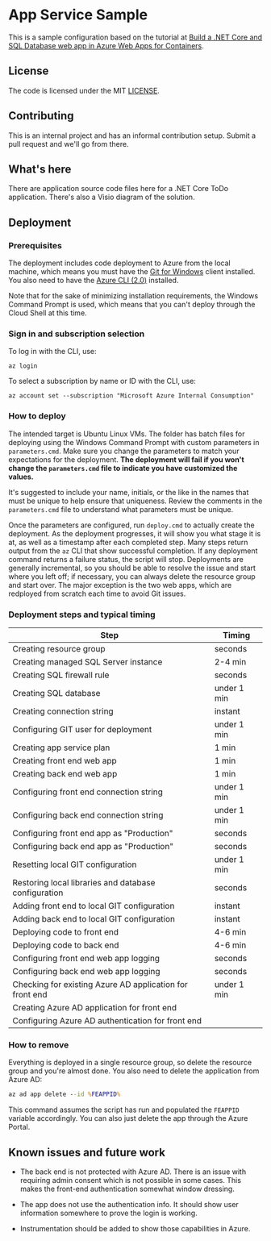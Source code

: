 # App Service Sample

This is a sample configuration based on the tutorial at [Build a .NET Core and SQL Database web app in Azure Web Apps for Containers](https://docs.microsoft.com/azure/app-service/containers/tutorial-dotnetcore-sqldb-app).

## License

The code is licensed under the MIT [LICENSE](LICENSE.md).

## Contributing

This is an internal project and has an informal contribution setup.  Submit a pull request and we'll go from there.

## What's here

There are application source code files here for a .NET Core ToDo application.  There's also a Visio diagram of the solution.

## Deployment

### Prerequisites

The deployment includes code deployment to Azure from the local machine, which means you must have the [Git for Windows](https://git-scm.com/downloads) client installed.  You also need to have the [Azure CLI (2.0)](https://docs.microsoft.com/en-us/cli/azure/install-azure-cli?view=azure-cli-latest) installed.  

Note that for the sake of minimizing installation requirements, the Windows Command Prompt is used, which means that you can't deploy through the Cloud Shell at this time.

### Sign in and subscription selection

To log in with the CLI, use:

```batch
az login
```

To select a subscription by name or ID with the CLI, use:

```batch
az account set --subscription "Microsoft Azure Internal Consumption"
```

### How to deploy

The intended target is Ubuntu Linux VMs.  The folder has batch files for deploying using the Windows Command Prompt with custom parameters in `parameters.cmd`.  Make sure you change the parameters to match your expectations for the deployment.  **The deployment will fail if you won't change the `parameters.cmd` file to indicate you have customized the values.**

It's suggested to include your name, initials, or the like in the names that must be unique to help ensure that uniqueness.  Review the comments in the `parameters.cmd` file to understand what parameters must be unique.

Once the parameters are configured, run `deploy.cmd` to actually create the deployment.  As the deployment progresses, it will show you what stage it is at, as well as a timestamp after each completed step.  Many steps return output from the `az` CLI that show successful completion.  If any deployment command returns a failure status, the script will stop.  Deployments are generally incremental, so you should be able to resolve the issue and start where you left off; if necessary, you can always delete the resource group and start over.  The major exception is the two web apps, which are redployed from scratch each time to avoid Git issues.

### Deployment steps and typical timing

| Step | Timing |
| ---- | ---- |
| Creating resource group | seconds |
| Creating managed SQL Server instance | 2-4 min |
| Creating SQL firewall rule | seconds |
| Creating SQL database | under 1 min |
| Creating connection string | instant |
| Configuring GIT user for deployment | under 1 min |
| Creating app service plan | 1 min |
| Creating front end web app | 1 min |
| Creating back end web app | 1 min |
| Configuring front end connection string | under 1 min |
| Configuring back end connection string | under 1 min |
| Configuring front end app as "Production" | seconds |
| Configuring back end app as "Production" | seconds |
| Resetting local GIT configuration | under 1 min |
| Restoring local libraries and database configuration | seconds |
| Adding front end to local GIT configuration | instant |
| Adding back end to local GIT configuration | instant |
| Deploying code to front end | 4-6 min |
| Deploying code to back end | 4-6 min |
| Configuring front end web app logging | seconds |
| Configuring back end web app logging | seconds |
| Checking for existing Azure AD application for front end | under 1 min |
| Creating Azure AD application for front end | |
| Configuring Azure AD authentication for front end | |

### How to remove

Everything is deployed in a single resource group, so delete the resource group and you're almost done.  You also need to delete the application from Azure AD:

```bat
az ad app delete --id %FEAPPID%
```

This command assumes the script has run and populated the `FEAPPID` variable accordingly.  You can also just delete the app through the
Azure Portal.

## Known issues and future work

* The back end is not protected with Azure AD.  There is an issue with requiring admin consent which is not possible in some cases.  This makes the front-end authentication somewhat window dressing.

* The app does not use the authentication info.  It should show user information somewhere to prove the login is working.

* Instrumentation should be added to show those capabilities in Azure.
  